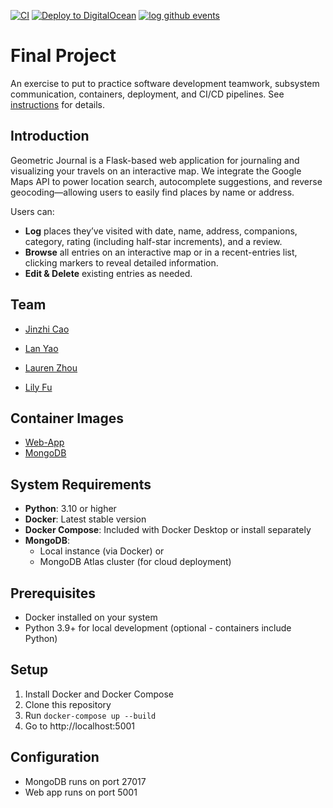 [![CI](https://github.com/software-students-spring2025/5-final-lastone/actions/workflows/ci.yml/badge.svg)](https://github.com/software-students-spring2025/5-final-lastone/actions/workflows/ci.yml)
[![Deploy to DigitalOcean](https://github.com/software-students-spring2025/5-final-lastone/actions/workflows/deploy.yml/badge.svg)](https://github.com/software-students-spring2025/5-final-lastone/actions/workflows/deploy.yml)
[![log github events](https://github.com/software-students-spring2025/5-final-lastone/actions/workflows/event-logger.yml/badge.svg)](https://github.com/software-students-spring2025/5-final-lastone/actions/workflows/event-logger.yml)

# Final Project

An exercise to put to practice software development teamwork, subsystem communication, containers, deployment, and CI/CD pipelines. See [instructions](./instructions.md) for details.

## Introduction
Geometric Journal is a Flask-based web application for journaling and visualizing your travels on an interactive map. We integrate the Google Maps API to power location search, autocomplete suggestions, and reverse geocoding—allowing users to easily find places by name or address.

Users can:

- **Log** places they’ve visited with date, name, address, companions, category, rating (including half-star increments), and a review.
- **Browse** all entries on an interactive map or in a recent-entries list, clicking markers to reveal detailed information.
- **Edit & Delete** existing entries as needed.

## Team

- [Jinzhi Cao](https://github.com/eth3r3aI)

- [Lan Yao](https://github.com/ziiiimu)

- [Lauren Zhou](https://github.com/laurenlz)

- [Lily Fu](https://github.com/fulily0325)

## Container Images
- [Web-App]()
- [MongoDB]()

## System Requirements

- **Python**: 3.10 or higher
- **Docker**: Latest stable version
- **Docker Compose**: Included with Docker Desktop or install separately
- **MongoDB**: 
  - Local instance (via Docker) or 
  - MongoDB Atlas cluster (for cloud deployment)

## Prerequisites

- Docker installed on your system
- Python 3.9+ for local development (optional - containers include Python)

## Setup

1. Install Docker and Docker Compose
2. Clone this repository
3. Run `docker-compose up --build`
4. Go to http://localhost:5001

## Configuration

- MongoDB runs on port 27017
- Web app runs on port 5001